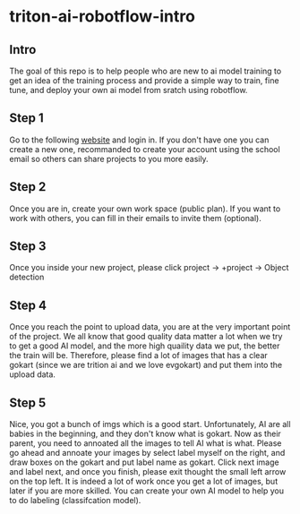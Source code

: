 # triton-ai-robotflow-intro

## Intro
The goal of this repo is to help people who are new to ai model training to get an idea of the training process and provide a simple way to train, fine tune, and deploy your own ai model from sratch using robotflow.

## Step 1 
Go to the following [website](https://roboflow.com/) and login in. If you don't have one you can create a new one, recommanded to create your account using the school email so others can share projects to you more easily.

## Step 2
Once you are in, create your own work space (public plan). If you want to work with others, you can fill in their emails to invite them (optional). 

## Step 3
Once you inside your new project, please click project -> +project -> Object detection

## Step 4
Once you reach the point to upload data, you are at the very important point of the project. We all know that good quality data matter a lot when we try to get a good AI model, and the more high quaility data we put, the better the train will be. Therefore, please find a lot of images that has a clear gokart (since we are trition ai and we love evgokart) and put them into the upload data.

## Step 5
Nice, you got a bunch of imgs which is a good start. Unfortunately, AI are all babies in the beginning, and they don't know what is gokart. Now as their parent, you need to annoated all the images to tell AI what is what. Please go ahead and annoate your images by select label myself on the right, and draw boxes on the gokart and put label name as gokart. Click next image and label next, and once you finish, please exit thought the small left arrow on the top left. It is indeed a lot of work once you get a lot of images, but later if you are more skilled. You can create your own AI model to help you to do labeling (classifcation model). 

